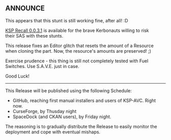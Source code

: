 ## ANNOUNCE

This appears that this stunt is still working fine, after all! :D

[KSP Recall 0.0.3.1](https://github.com/net-lisias-ksp/KSP-Recall/releases) is available for the brave Kerbonauts willing to risk their SAS with these stunts.

This release fixes an Editor glitch that resets the amount of a Resource when cloning the part. Now, the resource's amounts are preserved! ;)

Exercise prudence - this thing is still not completely tested with Fuel Switches. Use S.A.V.E. just in case.

Good Luck!  

- - - 

This Release will be published using the following Schedule:

* GitHub, reaching first manual installers and users of KSP-AVC. Right now.
* CurseForge, by Thusday night
* SpaceDock (and CKAN users), by Friday night.

The reasoning is to gradually distribute the Release to easily monitor the deployment and cope with eventual mishaps.
